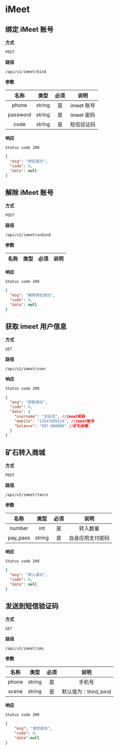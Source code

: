 # iMeet

## 绑定 iMeet 账号

**方式**

`POST`

**路径**

`/api/v1/imeet/bind`

**参数**

|   名称   |  类型  | 必须 |     说明     |
| :------: | :----: | :--: | :----------: |
|  phone  | string |  是  | imeet 账号 |
| password | string |  是  | imeet 密码 |
| code | string |  是  | 短信验证码 |

**响应**

`Status code 200`

```json
{
  "msg": "绑定成功",
  "code": 0,
  "data": null
}
```

## 解除 iMeet 账号

**方式**

`POST`

**路径**

`/api/v1/imeet/unbind`

**参数**

|   名称   |  类型  | 必须 |     说明     |
| :------: | :----: | :--: | :----------: |

**响应**

`Status code 200`

```json
{
  "msg": "解除绑定成功",
  "code": 0,
  "data": null
}
```

## 获取 imeet 用户信息

**方式**

`GET`

**路径**

`/api/v1/imeet/user`

**响应**

`Status code 200`

```json
{
  "msg": "获取成功",
  "code": 0,
  "data": {
    "username": "泥石流", //imeet昵称
    "mobile": "13547899124", //imeet账号
    "balance": "997.000000" //矿石余额
  }
}
```

## 矿石转入商城

**方式**

`POST`

**路径**

`/api/v1/imeet/tanrs`

**参数**

| 名称 | 类型 | 必须 |   说明   |
| :--: | :--: | :--: | :------: |
| number  | int  |  是  | 转入数量 |
| pay_pass  | string  |  是  | 自身应用支付密码 |

**响应**

`Status code 200`

```json
{
  "msg": "转入成功",
  "code": 0,
  "data": null
}
```

## 发送到短信验证码

**方式**

`GET`

**路径**

`/api/v1/imeet/sms`

**参数**

| 名称 | 类型 | 必须 |   说明   |
| :--: | :--: | :--: | :------: |
| phone  | string  |  是  | 手机号 |
| scene  | string  |  是  | 默认值为：third_bind |

**响应**

`Status code 200`

```json
{
    "msg": "请求成功",
    "code": 0,
    "data":null
}
```
